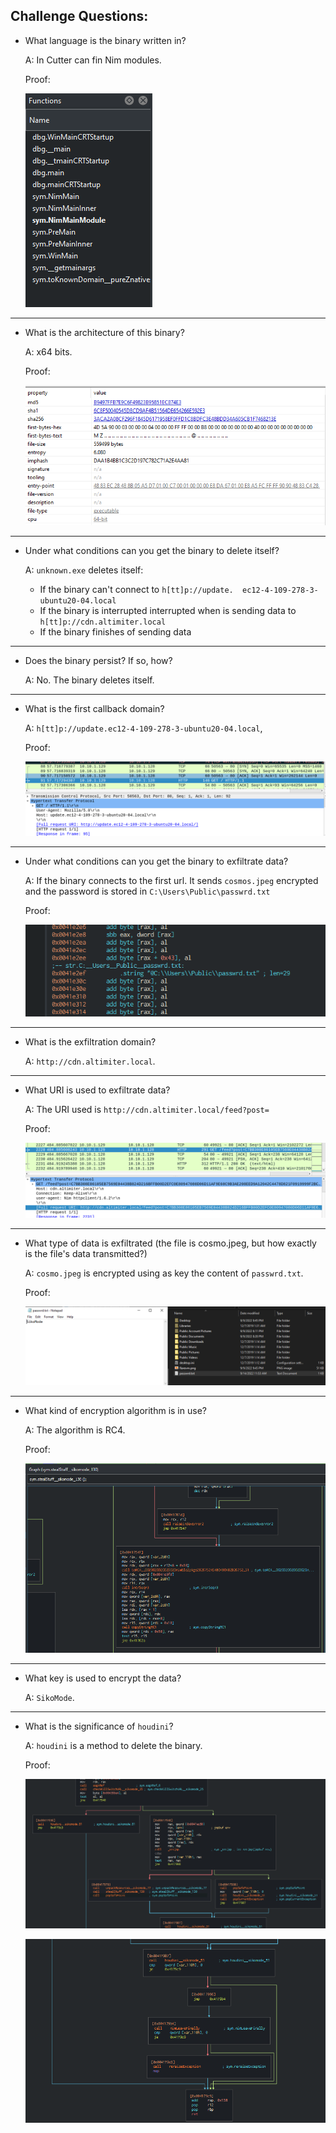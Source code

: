 ## Challenge Questions:

- What language is the binary written in?

    A: In Cutter can fin Nim modules.

    Proof:

    ![nim](./img/language.png)

---

- What is the architecture of this binary?

    A: x64 bits.

    Proof:

    ![x64bits](./img/arc.png)

---

- Under what conditions can you get the binary to delete itself?

    A: `unknown.exe` deletes itself:
    - If the binary can't connect to `h[tt]p://update.  ec12-4-109-278-3-ubuntu20-04.local`
    - If the binary is interrupted interrupted when is sending data to `h[tt]p://cdn.altimiter.local`
    - If the binary finishes of sending data 


---

- Does the binary persist? If so, how?

    A: No. The binary deletes itself.

---

- What is the first callback domain?

    A: `h[tt]p://update.ec12-4-109-278-3-ubuntu20-04.local`, 

    Proof:

    ![first_callback](./img/first_callback.png)

---

- Under what conditions can you get the binary to exfiltrate data?

    A: If the binary connects to the first url. It sends `cosmos.jpeg` encrypted and the password is stored in `C:\Users\Public\passwrd.txt`

    Proof:

    ![key](./img/route.png)

---

- What is the exfiltration domain?

    A: `http://cdn.altimiter.local`.


---

- What URI is used to exfiltrate data?

    A: The URI used is `http://cdn.altimiter.local/feed?post=`

    Proof:

    ![http](./img/http.png)

---

- What type of data is exfiltrated (the file is cosmo.jpeg, but how exactly is the file's data transmitted?)

    A: `cosmo.jpeg` is encrypted using as key the content of `passwrd.txt`. 

    Proof: 

    ![password](./img/password_route.png)

---

- What kind of encryption algorithm is in use?

    A: The algorithm is RC4. 

    Proof:
    
    ![rc4](./img/rc4.png)

---

- What key is used to encrypt the data?

    A: `SikoMode`.

---
- What is the significance of `houdini`?

    A: `houdini` is a method to delete the binary.

    Proof:

    ![houdini](./img/houdini1.png)

    ![houdini](./img/houodini2.png)
